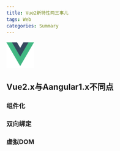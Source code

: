```yaml
---
title: Vue2新特性两三事儿
tags: Web
categories: Summary
---
```


![](vue/logo.png)


## Vue2.x与Aangular1.x不同点

### 组件化


### 双向绑定


### 虚拟DOM






